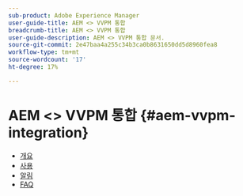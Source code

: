 ```yaml
---
sub-product: Adobe Experience Manager
user-guide-title: AEM <> VVPM 통합
breadcrumb-title: AEM <> VVPM 통합
user-guide-description: AEM <> VVPM 통합 문서.
source-git-commit: 2e47baa4a255c34b3ca0b8631650dd5d8960fea8
workflow-type: tm+mt
source-wordcount: '17'
ht-degree: 17%

---
```



# AEM &lt;> VVPM 통합 {#aem-vvpm-integration}

+ [개요](overview.md)
+ [사용](usage.md)
+ [알림](notices.md)
+ [FAQ](faq.md)
